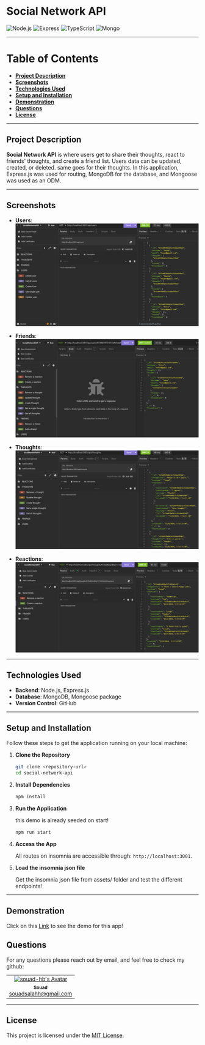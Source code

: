 # **Social Network API**

![Node.js](https://img.shields.io/badge/Node.js-339933?style=for-the-badge&logo=nodedotjs&logoColor=white)
![Express](https://img.shields.io/badge/Express.js-000000?style=for-the-badge&logo=express&logoColor=white)
![TypeScript](https://img.shields.io/badge/TypeScript-007ACC?style=for-the-badge&logo=typescript&logoColor=white)
![Mongo](https://img.shields.io/badge/-MongoDB-13aa52?style=for-the-badge&logo=mongodb&logoColor=white)

---

# Table of Contents

- [**Project Description**](#project-description)
- [**Screenshots**](#screenshots)
- [**Technologies Used**](#technologies-used)
- [**Setup and Installation**](#setup-and-installation)
- [**Demonstration**](#demonstration)
- [**Questions**](#questions)
- [**License**](#license)

---

## **Project Description**

**Social Network API** is where users get to share their thoughts, react to friends' thoughts, and create a friend list.
Users data can be updated, created, or deleted. same goes for their thoughts.
In this application, Express.js was used for routing, MongoDB for the database, and Mongoose was used as an ODM.

---

## **Screenshots**

- **Users**:
  ![alt text](assets/users.png)

- **Friends**:
  ![alt text](assets/friends.png)

- **Thoughts**:
  ![alt text](assets/thoughts.png)

- **Reactions**:
  ![alt text](assets/reactions.png)

---

## **Technologies Used**

- **Backend**: Node.js, Express.js
- **Database**: MongoDB, Mongoose package
- **Version Control**: GitHub

---

## **Setup and Installation**

Follow these steps to get the application running on your local machine:

1. **Clone the Repository**

   ```bash
   git clone <repository-url>
   cd social-network-api
   ```

2. **Install Dependencies**

   ```bash
   npm install
   ```

3. **Run the Application**

   this demo is already seeded on start!

   ```bash
   npm run start
   ```

4. **Access the App**

   All routes on insomnia are accessible through: `http://localhost:3001`.

5. **Load the insomnia json file**

   Get the insomnia json file from assets/ folder and test the different endpoints!

---

## **Demonstration**

Click on this [Link](https://www.loom.com/share/80f96782851c4b91a1923992a29ef65d) to see the demo for this app!

## **Questions**

For any questions please reach out by email, and feel free to check my github:

<table>
  <tr>
    <td align="center">
      <a href="https://github.com/souad-hb">
        <img src="https://github.com/souad-hb.png?size=100" width="100px;" alt="souad-hb's Avatar"/>
        <br />
        <sub><b>Souad</b></sub>
      </a>
      <br />
      <a href="mailto:souadsalahh@gmail.com">souadsalahh@gmail.com</a>
    </td>
  </tr>
</table>

---

## **License**

This project is licensed under the [MIT License](https://opensource.org/licenses/MIT).
